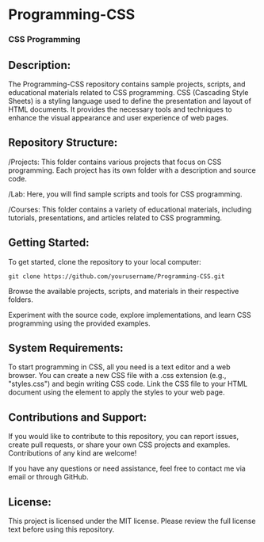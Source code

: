 # **Programming-CSS**

### **CSS Programming**
## **Description:**
The Programming-CSS repository contains sample projects, scripts, and educational materials related to CSS programming. CSS (Cascading Style Sheets) is a styling language used to define the presentation and layout of HTML documents. It provides the necessary tools and techniques to enhance the visual appearance and user experience of web pages.

## **Repository Structure:**
/Projects: This folder contains various projects that focus on CSS programming. Each project has its own folder with a description and source code.

/Lab: Here, you will find sample scripts and tools for CSS programming.

/Courses: This folder contains a variety of educational materials, including tutorials, presentations, and articles related to CSS programming.

## **Getting Started:**
To get started, clone the repository to your local computer:
```
git clone https://github.com/yourusername/Programming-CSS.git
```

Browse the available projects, scripts, and materials in their respective folders.

Experiment with the source code, explore implementations, and learn CSS programming using the provided examples.

## **System Requirements:**
To start programming in CSS, all you need is a text editor and a web browser. You can create a new CSS file with a .css extension (e.g., "styles.css") and begin writing CSS code. Link the CSS file to your HTML document using the <link> element to apply the styles to your web page.

## **Contributions and Support:**
If you would like to contribute to this repository, you can report issues, create pull requests, or share your own CSS projects and examples. Contributions of any kind are welcome!

If you have any questions or need assistance, feel free to contact me via email or through GitHub.

## **License:**
This project is licensed under the MIT license. Please review the full license text before using this repository.
